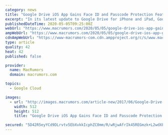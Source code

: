 ```yaml
---
category: news
title: "Google Drive iOS App Gains Face ID and Passcode Protection Feature"
excerpt: "In its latest update to Google Drive for iPhone and iPad, Google has added a new Privacy Screen feature that lets users enable Face ID or"
publishedDateTime: 2020-05-05T09:25:00Z
webUrl: "https://www.macrumors.com/2020/05/05/google-drive-ios-app-gains-face-id-touchid-feature/"
ampWebUrl: "https://www.macrumors.com/2020/05/05/google-drive-ios-app-gains-face-id-touchid-feature/amp/"
cdnAmpWebUrl: "https://www-macrumors-com.cdn.ampproject.org/c/s/www.macrumors.com/2020/05/05/google-drive-ios-app-gains-face-id-touchid-feature/amp/"
type: article
quality: 42
heat: 42
published: false

provider:
  name: MacRumors
  domain: macrumors.com

topics:
  - Google Cloud

images:
  - url: "http://images.macrumors.com/article-new/2017/06/Google-Drive-icon.jpg"
    width: 512
    height: 512
    title: "Google Drive iOS App Gains Face ID and Passcode Protection Feature"

secured: "5D42R5eyYCd9DLrvtv5EbXvkkIcphZC0mm/R/wRjwAfrIk45REGmzk+L2wdXFajzNWC9d1ewUmCBuX7tLYKjMQY4DPlab1XEkjkzTpazvZNRQGtlBSjO9XgP0NK8DRCo/KB3rBkuBC70H/bVhSClK/GPuygLbhygPpTg+3V1KdDBjrxaVuImPXcTc3t5pIvWI29H3L6vl3CVedL8tAEeoI7UUdG7oilmfsOgTnEoHsd7Ey1fibvPnV+Qin6OMQZmmMSScYlf54n5PtCr99gI972X7+gs/ghVDWM1DajyoJCb3TZYv8ruZeHlXTskgT7e+K2s/ZuU3nIexjiEAaTrAA0TCsMqWyEWKZtmAxies/uiG4/aqGdFjB+D33rjzgn9/8FgdNkSHzzVoQ3kT4rSPU9VreiyVf4uWmA/ZAUMl62Ghc8lvBE/2igVMOGuWpD922Z1LbBkt1vKv2x1L2+E/vRWiCmcnVrlPqADsvWkixc=;N30hntXHjRRWulade6VFFA=="
---
```


